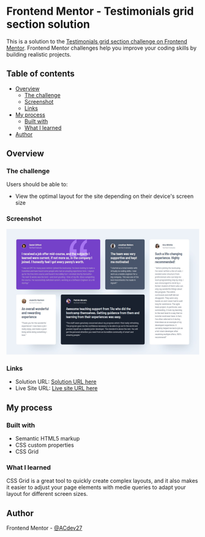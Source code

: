 # Frontend Mentor - Testimonials grid section solution

This is a solution to the [Testimonials grid section challenge on Frontend Mentor](https://www.frontendmentor.io/challenges/testimonials-grid-section-Nnw6J7Un7). Frontend Mentor challenges help you improve your coding skills by building realistic projects. 

## Table of contents

- [Overview](#overview)
  - [The challenge](#the-challenge)
  - [Screenshot](#screenshot)
  - [Links](#links)
- [My process](#my-process)
  - [Built with](#built-with)
  - [What I learned](#what-i-learned)
- [Author](#author)

## Overview

### The challenge

Users should be able to:

- View the optimal layout for the site depending on their device's screen size

### Screenshot

![](./screenshot.jpg)

### Links

- Solution URL: [Solution URL here](https://www.frontendmentor.io/solutions/testimonials-grid-section-using-css-grid-v1UR4Mthy)
- Live Site URL: [Live site URL here](https://mystifying-austin-3e49a9.netlify.app/)

## My process

### Built with

- Semantic HTML5 markup
- CSS custom properties
- CSS Grid

### What I learned

CSS Grid is a great tool to quickly create complex layouts, and it also makes it easier to adjust your page elements with medie queries to adapt your layout for different screen sizes.


## Author

Frontend Mentor - [@ACdev27](https://www.frontendmentor.io/profile/ACdev27)


